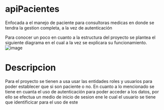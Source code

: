 # apiPacientes
Enfocada  a el manejo de paciente para consultoras medicas en donde se tendra la gestion completa, a la vez de autenticación

Para conocer un poco en cuanto a la estructura del proyecto se plantea el siguiente diagrama en el cual a la vez se explicara su funcionamiento.
![image](https://github.com/Nexcors/apiPacientes/assets/58233156/3a47e430-bfa3-46b6-8954-d80d13b6fa31)

# Descripcion
Para el proyecto se tienen a usa usar las entidades roles y usuarios para poder establecer que si son paciente o no. En cuanto a lo mencionado se tiene en cuanta el uso de autenticación para poder acceder a los datos, por ello se efectua un medio de inicio de sesion ene le cual el usuario se tiene que identificicar para el uso de este 
